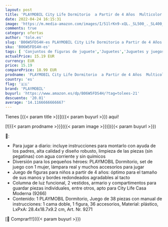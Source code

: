 ```yaml
---
layout: post
title: 'PLAYMOBIL City Life Dormitorio  a Partir de 4 Años  Multicolor  9.2 x 18.7 x 24.8 cm  9271 '
date: 2022-04-24 16:15:31
image: 'https://m.media-amazon.com/images/I/51lrKn9-xQL._SL500_._SL400_.jpg'
comments: true
category: ofertas
author: 'tole.es'
slug: 'B06W5FDS4H-es PLAYMOBIL City Life Dormitorio a Partir de 4 Años...'
sku: 'B06W5FDS4H-es'
tags: [ 'Conjuntos de figuras de juguete','Juguetes','Juguetes y juegos','Muñecos y figuras','playmobil','🇪🇸', ]
actualPrice: 15.19 EUR
currency: EUR
price: 15.19
comparePrice: 18.99 EUR
prodname: 'PLAYMOBIL City Life Dormitorio  a Partir de 4 Años  Multicolor  9.2 x 18.7 x 24.8 cm  9271 '
country: 'es'
flag: '🇪🇸'
brand: 'PLAYMOBIL'
buyurl: 'https://www.amazon.es/dp/B06W5FDS4H/?tag=tolees-21'
descuento: '20.01'
average: '14.1166666666667'
---
```


Tienes [{{< param title >}}]({{< param buyurl >}}) aqui!

[![{{< param prodname >}}]({{< param image >}})]({{< param buyurl >}})

🔎:

- Para jugar a diario: incluye instrucciones para montarlo con ayuda de los padres, alta calidad y diseño robusto, limpieza de las piezas (sin pegatinas) con agua corriente y sin químicos
- Diversión para los pequeños héroes: PLAYMOBIL Dormitorio, set de juego con 1 mujer, lámpara real y muchos accesorios para jugar
- Juego de figuras para niños a partir de 4 años: óptimo para el tamaño de sus manos y bordes redondeados agradables al tacto
- Columna de luz funcional, 2 vestidos, armario y compartimentos para guardar piezas individuales, entre otros, apto para City Life Casa Moderna (9266)
- Contenido: 1 PLAYMOBIL Dormitorio, Juego de 38 piezas con manual de instrucciones: 1 cama doble, 1 figura, 36 accesorios, Material: plástico, LxPxA: 28.4x18.7x9.2 cm, Art. Nr. 9271

[🛒 Comprar!!!]({{< param buyurl >}})
